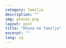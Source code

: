 ```yaml
---
category: familja
description: ""
img: phones.png
layout: post
title: "Dhuna në familje"
excerpt: ""
lang: sq
---
```

